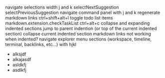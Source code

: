 <!-- # vscode -->

navigate selections width j and k
    selectNextSuggestion
    selectPreviousSuggestion
navigate command panel with j and k
regenerate markdown links
    ctrl+shift+alt+l
toggle todo list items
    markdown.extension.checkTaskList
    ctrl+alt+c
collapse and expanding indented sections
    jump to parent indention (or top of the current indented section)
    collapse current indented section
markdown links not working when indented?
navigate explorer menu sections (workspace, timeline, terminal, backlinks, etc...) with hjkl

- alksjdf
- alkajasdf
- asldkfj
- asdlkfj